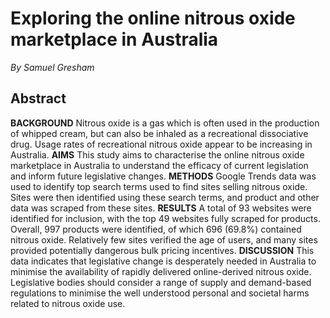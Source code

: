 # Exploring the online nitrous oxide marketplace in Australia
*By Samuel Gresham*

## Abstract
**BACKGROUND** Nitrous oxide is a gas which is often used in the production of whipped cream, but can also be inhaled as a recreational dissociative drug. Usage rates of recreational nitrous oxide appear to be increasing in Australia. **AIMS** This study aims to characterise the online nitrous oxide marketplace in Australia to understand the efficacy of current legislation and inform future legislative changes. **METHODS** Google Trends data was used to identify top search terms used to find sites selling nitrous oxide. Sites were then identified using these search terms, and product and other data was scraped from these sites. **RESULTS** A total of 93 websites were identified for inclusion, with the top 49 websites fully scraped for products. Overall, 997 products were identified, of which 696 (69.8%) contained nitrous oxide. Relatively few sites verified the age of users, and many sites provided potentially dangerous bulk pricing incentives. **DISCUSSION** This data indicates that legislative change is desperately needed in Australia to minimise the availability of rapidly delivered online-derived nitrous oxide. Legislative bodies should consider a range of supply and demand-based regulations to minimise the well understood personal and societal harms related to nitrous oxide use.

